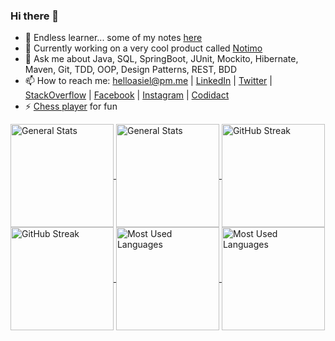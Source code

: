### Hi there 👋

- 🌱 Endless learner... some of my notes [here](https://github.com/lealceldeiro/gems#content)
- 🔭 Currently working on a very cool product called [Notimo](https://www.notimo.io/)
- 💬 Ask me about Java, SQL, SpringBoot, JUnit, Mockito, Hibernate, Maven, Git, TDD, OOP, Design Patterns, REST, BDD
- 📫 How to reach me: [helloasiel@pm.me](mailto:helloasiel@pm.me) | [LinkedIn](https://www.linkedin.com/in/lealceldeiro/) | [Twitter](https://twitter.com/lealceldeiro) | [StackOverflow](https://stackoverflow.com/users/5640649/lealceldeiro) | [Facebook](https://www.facebook.com/lealceldeiro) | [Instagram](https://www.instagram.com/lealceldeiro/) | [Codidact](https://software.codidact.com/users/53229)
- ⚡ [Chess player](https://www.chess.com/member/celdeiro) for fun

<a href="https://github.com/lealceldeiro/lealceldeiro#hi-there-#gh-dark-mode-only">
  <img alt="General Stats" align="center" src="https://github-readme-stats.vercel.app/api?username=lealceldeiro&hide_title=true&show_icons=true&include_all_commits=true&count_private=true&theme=darcula#gh-dark-mode-only" style="height: 165px"/>
</a>
<a href="https://github.com/lealceldeiro/lealceldeiro#hi-there-#gh-light-mode-only">
  <img alt="General Stats" align="center" src="https://github-readme-stats.vercel.app/api?username=lealceldeiro&hide_title=true&show_icons=true&include_all_commits=true&count_private=true&theme=vue#gh-light-mode-only" style="height: 165px"/>
</a>

<a href="https://github.com/lealceldeiro/lealceldeiro#hi-there-#gh-dark-mode-only">
  <img alt="GitHub Streak" align="center" src="https://streak-stats.demolab.com?user=lealceldeiro&theme=darcula#gh-dark-mode-only" style="height: 165px"/>
</a>
<a href="https://github.com/lealceldeiro/lealceldeiro#hi-there-#gh-light-mode-only">
  <img alt="GitHub Streak" align="center" src="https://streak-stats.demolab.com?user=lealceldeiro&theme=vue#gh-light-mode-only" style="height: 165px"/>
</a>

<a href="https://github.com/lealceldeiro/lealceldeiro#hi-there-#gh-dark-mode-only">
  <img alt="Most Used Languages" align="center" src="https://github-readme-stats.vercel.app/api/top-langs/?username=lealceldeiro&hide_title=true&theme=darcula&layout=compact#gh-dark-mode-only" style="height: 165px"/>
</a>
<a href="https://github.com/lealceldeiro/lealceldeiro#hi-there-#gh-light-mode-only">
  <img alt="Most Used Languages" align="center" src="https://github-readme-stats.vercel.app/api/top-langs/?username=lealceldeiro&hide_title=true&theme=vue&layout=compact#gh-light-mode-only" style="height: 165px"/>
</a>


<!--
Ideas...

- 👯 I’m looking to collaborate on ...
- 🤔 I’m looking for help with ...
-->
